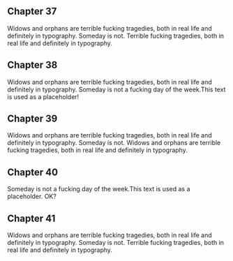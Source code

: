 ## Chapter 37

Widows and orphans are terrible fucking tragedies, both in real life and definitely in typography. Someday is not. Terrible fucking tragedies, both in real life and definitely in typography.

## Chapter 38

Widows and orphans are terrible fucking tragedies, both in real life and definitely in typography. Someday is not a fucking day of the week.This text is used as a placeholder!

## Chapter 39

Widows and orphans are terrible fucking tragedies, both in real life and definitely in typography. Someday is not. Widows and orphans are terrible fucking tragedies, both in real life and definitely in typography.

## Chapter 40

 Someday is not a fucking day of the week.This text is used as a placeholder. OK?
 
## Chapter 41

Widows and orphans are terrible fucking tragedies, both in real life and definitely in typography. Someday is not. Terrible fucking tragedies, both in real life and definitely in typography.
